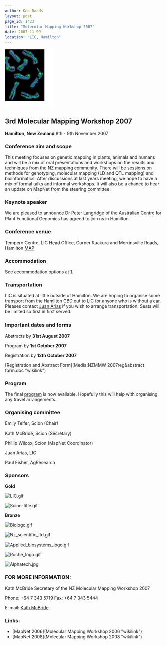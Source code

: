 ```yaml
---
author: Ken Dodds
layout: post
page_id: 1423
title: "Molecular Mapping Workshop 2007"
date: 2007-11-09
location: "LIC, Hamilton"
---
```

![](/assets/img/MMW3.jpg)

## 3rd Molecular Mapping Workshop 2007

**Hamilton, New Zealand** 8th - 9th November 2007

### Conference aim and scope

This meeting focuses on genetic mapping in plants, animals and humans and will be a mix of oral presentations and workshops on the results and techniques from the NZ mapping community. There will be sessions on methods for genotyping, molecular mapping (LD and QTL mapping) and bioinformatics. After discussions at last years meeting, we hope to have a mix of formal talks and informal workshops. It will also be a chance to hear an update on MapNet from the steering committee.

### Keynote speaker

We are pleased to announce Dr Peter Langridge of the Australian Centre for Plant Functional Genomics has agreed to join us in Hamilton.

### Conference venue

Tempero Centre, LIC Head Office, Corner Ruakura and Morrinsville Roads, Hamilton [MAP](Media:Licmap.gif "wikilink")

### Accommodation

See accommodation options at [1](http://www.accommodation.nz.com/hamilton/hamilton/).

### Transportation

LIC is situated at little outside of Hamilton. We are hoping to organise some transport from the Hamilton CBD out to LIC for anyone who is without a car. Pleases contact [Juan Arias](mailto:jarias@lic.co.nz) if you wish to arrange transportation. Seats will be limited so first in first served.

### Important dates and forms

Abstracts by **31st August 2007**

Program by **1st October 2007**

Registration by **12th October 2007**

[Registration and Abstract Form](Media:NZMMW 2007reg&abstract form.doc "wikilink")

### Program

The final [program](Media:Program.doc "wikilink") is now available. Hopefully this will help with organising any travel arrangements.

### Organising committee

Emily Telfer, Scion (Chair)

Kath McBride, Scion (Secretary)

Phillip Wilcox, Scion (MapNet Coordinator)

Juan Arias, LIC

Paul Fisher, AgResearch

### Sponsors

**Gold**

![](LIC.gif "LIC.gif")

![](Scion-title.gif "Scion-title.gif")

**Bronze**

![](Biologo.gif  "Biologo.gif ")

![](Nz_scientific_ltd.gif  "Nz_scientific_ltd.gif ")

![](Applied_biosystems_logo.gif  "Applied_biosystems_logo.gif ")

![](Roche_logo.gif "Roche_logo.gif")

![](Alphatech.jpg "Alphatech.jpg")

### FOR MORE INFORMATION:

Kath McBride Secretary of the NZ Molecular Mapping Workshop 2007

Phone: +64 7 343 5719 Fax: +64 7 343 5444

E-mail: [Kath McBride](mailto:Katherine.McBride@scionresearch.com)

### Links:

-   [MapNet 2006](Molecular Mapping Workshop 2006 "wikilink")
-   [MapNet 2008](Molecular Mapping Workshop 2008 "wikilink")
